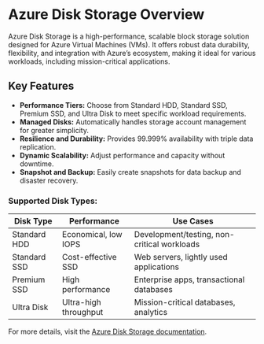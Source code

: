 # Azure Disk Storage Overview

Azure Disk Storage is a high-performance, scalable block storage solution designed for Azure Virtual Machines (VMs). It offers robust data durability, flexibility, and integration with Azure’s ecosystem, making it ideal for various workloads, including mission-critical applications.

## Key Features
- **Performance Tiers:** Choose from Standard HDD, Standard SSD, Premium SSD, and Ultra Disk to meet specific workload requirements.
- **Managed Disks:** Automatically handles storage account management for greater simplicity.
- **Resilience and Durability:** Provides 99.999% availability with triple data replication.
- **Dynamic Scalability:** Adjust performance and capacity without downtime.
- **Snapshot and Backup:** Easily create snapshots for data backup and disaster recovery.

### Supported Disk Types:
| **Disk Type**       | **Performance**           | **Use Cases**                                                                 |
|----------------------|---------------------------|-------------------------------------------------------------------------------|
| Standard HDD         | Economical, low IOPS     | Development/testing, non-critical workloads                                  |
| Standard SSD         | Cost-effective SSD       | Web servers, lightly used applications                                      |
| Premium SSD          | High performance         | Enterprise apps, transactional databases                                    |
| Ultra Disk           | Ultra-high throughput    | Mission-critical databases, analytics                                       |

For more details, visit the [Azure Disk Storage documentation](https://learn.microsoft.com/en-us/azure/virtual-machines/disks-overview).

